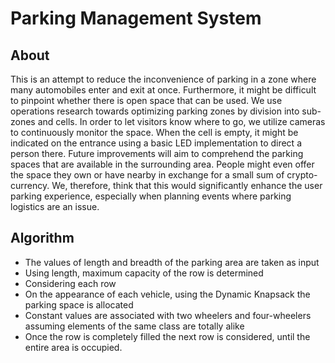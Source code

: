 # Parking Management System

## About
This is an attempt to reduce the inconvenience of parking in a zone where many automobiles enter and exit at once. Furthermore, it might be difficult to pinpoint whether there is open space that can be used. We use operations research towards optimizing parking zones by division into sub-zones and cells. In order to let visitors know where to go, we utilize cameras to continuously monitor the space. When the cell is empty, it might be indicated on the entrance using a basic LED implementation to direct a person there. Future improvements will aim to comprehend the parking spaces that are available in the surrounding area. People might even offer the space they own or have nearby in exchange for a small sum of crypto-currency. We, therefore, think that this would significantly enhance the user parking experience, especially when planning events where parking logistics are an issue.

## Algorithm
* The values of length and breadth of the parking area are taken as input
* Using length, maximum capacity of the row is determined
* Considering each row
* On the appearance of each vehicle, using the Dynamic Knapsack the parking space is allocated
* Constant values are associated with two wheelers and four-wheelers assuming elements of the same class are totally alike
* Once the row is completely filled the next row is considered, until the entire area is occupied.
